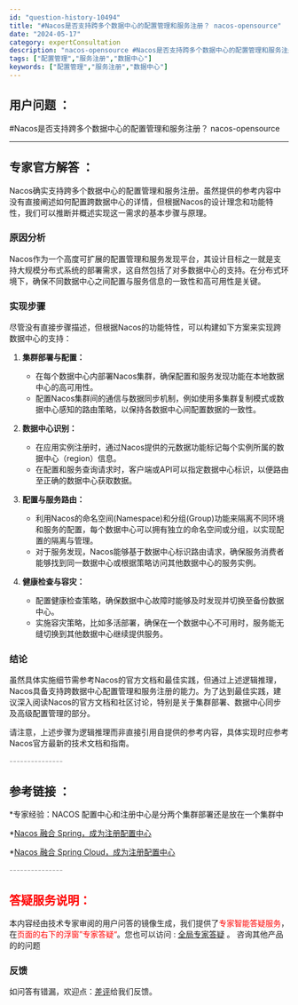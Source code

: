 ```yaml
---
id: "question-history-10494"
title: "#Nacos是否支持跨多个数据中心的配置管理和服务注册？ nacos-opensource"
date: "2024-05-17"
category: expertConsultation
description: "nacos-opensource #Nacos是否支持跨多个数据中心的配置管理和服务注册？"
tags: ["配置管理","服务注册","数据中心"]
keywords: ["配置管理","服务注册","数据中心"]
---
```


## 用户问题 ： 
 #Nacos是否支持跨多个数据中心的配置管理和服务注册？ nacos-opensource 

---------------
## 专家官方解答 ：

Nacos确实支持跨多个数据中心的配置管理和服务注册。虽然提供的参考内容中没有直接阐述如何配置跨数据中心的详情，但根据Nacos的设计理念和功能特性，我们可以推断并概述实现这一需求的基本步骤与原理。

### 原因分析
Nacos作为一个高度可扩展的配置管理和服务发现平台，其设计目标之一就是支持大规模分布式系统的部署需求，这自然包括了对多数据中心的支持。在分布式环境下，确保不同数据中心之间配置与服务信息的一致性和高可用性是关键。

### 实现步骤
尽管没有直接步骤描述，但根据Nacos的功能特性，可以构建如下方案来实现跨数据中心的支持：

1. **集群部署与配置：**
   - 在每个数据中心内部署Nacos集群，确保配置和服务发现功能在本地数据中心的高可用性。
   - 配置Nacos集群间的通信与数据同步机制，例如使用多集群复制模式或数据中心感知的路由策略，以保持各数据中心间配置数据的一致性。

2. **数据中心识别：**
   - 在应用实例注册时，通过Nacos提供的元数据功能标记每个实例所属的数据中心（region）信息。
   - 在配置和服务查询请求时，客户端或API可以指定数据中心标识，以便路由至正确的数据中心获取数据。

3. **配置与服务路由：**
   - 利用Nacos的命名空间(Namespace)和分组(Group)功能来隔离不同环境和服务的配置，每个数据中心可以拥有独立的命名空间或分组，以实现配置的隔离与管理。
   - 对于服务发现，Nacos能够基于数据中心标识路由请求，确保服务消费者能够找到同一数据中心或根据策略访问其他数据中心的服务实例。

4. **健康检查与容灾：**
   - 配置健康检查策略，确保数据中心故障时能够及时发现并切换至备份数据中心。
   - 实施容灾策略，比如多活部署，确保在一个数据中心不可用时，服务能无缝切换到其他数据中心继续提供服务。

### 结论
虽然具体实施细节需参考Nacos的官方文档和最佳实践，但通过上述逻辑推理，Nacos具备支持跨数据中心配置管理和服务注册的能力。为了达到最佳实践，建议深入阅读Nacos的官方文档和社区讨论，特别是关于集群部署、数据中心同步及高级配置管理的部分。

请注意，上述步骤为逻辑推理而非直接引用自提供的参考内容，具体实现时应参考Nacos官方最新的技术文档和指南。


<font color="#949494">---------------</font> 


## 参考链接 ：

*专家经验：NACOS 配置中心和注册中心是分两个集群部署还是放在一个集群中 
 
 *[Nacos 融合 Spring，成为注册配置中心](https://nacos.io/docs/latest/ecology/use-nacos-with-spring)
 
 *[Nacos 融合 Spring Cloud，成为注册配置中心](https://nacos.io/docs/latest/ecology/use-nacos-with-spring-cloud)


 <font color="#949494">---------------</font> 
 


## <font color="#FF0000">答疑服务说明：</font> 

本内容经由技术专家审阅的用户问答的镜像生成，我们提供了<font color="#FF0000">专家智能答疑服务</font>，在<font color="#FF0000">页面的右下的浮窗”专家答疑“</font>。您也可以访问 : [全局专家答疑](https://opensource.alibaba.com/chatBot) 。 咨询其他产品的的问题

### 反馈
如问答有错漏，欢迎点：[差评](https://ai.nacos.io/user/feedbackByEnhancerGradePOJOID?enhancerGradePOJOId=13691)给我们反馈。
